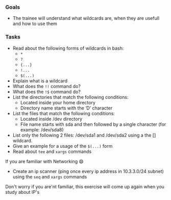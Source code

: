 ### Goals
- The trainee will understand what wildcards are, when they are usefull and how to use them

### Tasks
- Read about the following forms of wildcards in bash:
  - `*`
  - `?`
  - `{...}`
  - `!...`
  - `$(...)`
- Explain what is a wildcard
- What does the `!!` command do?
- What does the `!$` command do?
- List the directories that match the following conditions:
  - Located inside your home directory
  - Directory name starts with the ‘D’ character
- List the files that match the following conditions:
  - Located inside /dev directory
  - File name starts with sda and then followed by a single character (for example: /dev/sda8)
- List only the following 2 files: /dev/sda1 and /dev/sda2 using a the [] wildcard.
- Give an example for a usage of the `$(...)` form
- Read about `tee` and `xargs` commands

If you are familiar with Networking :smile:

- Create an ip scanner (ping once every ip address in 10.3.3.0/24 subnet) using the `seq` and `xargs` commands

Don't worry if you are'nt familiar, this exercise will come up again when you study about IP's
